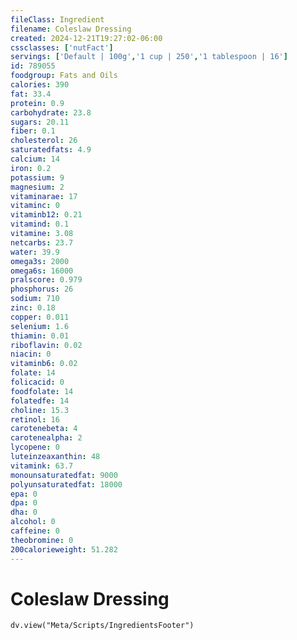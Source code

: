 ```yaml
---
fileClass: Ingredient
filename: Coleslaw Dressing
created: 2024-12-21T19:27:02-06:00
cssclasses: ['nutFact']
servings: ['Default | 100g','1 cup | 250','1 tablespoon | 16']
id: 789055
foodgroup: Fats and Oils
calories: 390
fat: 33.4
protein: 0.9
carbohydrate: 23.8
sugars: 20.11
fiber: 0.1
cholesterol: 26
saturatedfats: 4.9
calcium: 14
iron: 0.2
potassium: 9
magnesium: 2
vitaminarae: 17
vitaminc: 0
vitaminb12: 0.21
vitamind: 0.1
vitamine: 3.08
netcarbs: 23.7
water: 39.9
omega3s: 2000
omega6s: 16000
pralscore: 0.979
phosphorus: 26
sodium: 710
zinc: 0.18
copper: 0.011
selenium: 1.6
thiamin: 0.01
riboflavin: 0.02
niacin: 0
vitaminb6: 0.02
folate: 14
folicacid: 0
foodfolate: 14
folatedfe: 14
choline: 15.3
retinol: 16
carotenebeta: 4
carotenealpha: 2
lycopene: 0
luteinzeaxanthin: 48
vitamink: 63.7
monounsaturatedfat: 9000
polyunsaturatedfat: 18000
epa: 0
dpa: 0
dha: 0
alcohol: 0
caffeine: 0
theobromine: 0
200calorieweight: 51.282
---
```


# Coleslaw Dressing

```dataviewjs
dv.view("Meta/Scripts/IngredientsFooter")
```